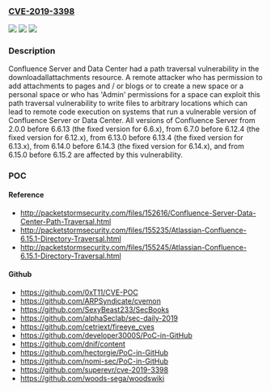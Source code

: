 ### [CVE-2019-3398](https://cve.mitre.org/cgi-bin/cvename.cgi?name=CVE-2019-3398)
![](https://img.shields.io/static/v1?label=Product&message=Confluence&color=blue)
![](https://img.shields.io/static/v1?label=Version&message=%3E%3D%202.0.0%20&color=brighgreen)
![](https://img.shields.io/static/v1?label=Vulnerability&message=Path%20Traversal&color=brighgreen)

### Description

Confluence Server and Data Center had a path traversal vulnerability in the downloadallattachments resource. A remote attacker who has permission to add attachments to pages and / or blogs or to create a new space or a personal space or who has 'Admin' permissions for a space can exploit this path traversal vulnerability to write files to arbitrary locations which can lead to remote code execution on systems that run a vulnerable version of Confluence Server or Data Center. All versions of Confluence Server from 2.0.0 before 6.6.13 (the fixed version for 6.6.x), from 6.7.0 before 6.12.4 (the fixed version for 6.12.x), from 6.13.0 before 6.13.4 (the fixed version for 6.13.x), from 6.14.0 before 6.14.3 (the fixed version for 6.14.x), and from 6.15.0 before 6.15.2 are affected by this vulnerability.

### POC

#### Reference
- http://packetstormsecurity.com/files/152616/Confluence-Server-Data-Center-Path-Traversal.html
- http://packetstormsecurity.com/files/155235/Atlassian-Confluence-6.15.1-Directory-Traversal.html
- http://packetstormsecurity.com/files/155245/Atlassian-Confluence-6.15.1-Directory-Traversal.html

#### Github
- https://github.com/0xT11/CVE-POC
- https://github.com/ARPSyndicate/cvemon
- https://github.com/SexyBeast233/SecBooks
- https://github.com/alphaSeclab/sec-daily-2019
- https://github.com/cetriext/fireeye_cves
- https://github.com/developer3000S/PoC-in-GitHub
- https://github.com/dnif/content
- https://github.com/hectorgie/PoC-in-GitHub
- https://github.com/nomi-sec/PoC-in-GitHub
- https://github.com/superevr/cve-2019-3398
- https://github.com/woods-sega/woodswiki

